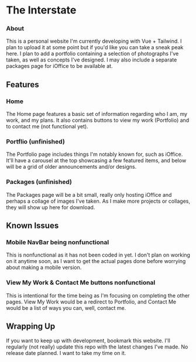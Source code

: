 # The Interstate

### About
This is a personal website I'm currently developing with Vue + Tailwind. I plan to upload it at some point but if you'd like you can take a sneak peak here. I plan to add a portfolio containing a selection of photographs I've taken, as well as concepts I've designed. I may also include a separate packages page for iOffice to be available at.

## Features
### Home
The Home page features a basic set of information regarding who I am, my work, and my plans. It also contains buttons to view my work (Portfolio) and to contact me (not functional yet).

### Portflio (unfinished)
The Portfolio page includes things I'm notably known for, such as iOffice. It'll have a carousel at the top showcasing a few featured items, and below will be a grid of older announcements and/or designs.

### Packages (unfinished)
The Packages page will be a bit small, really only hosting iOffice and perhaps a collage of images I've taken. As I make more projects or collages, they will show up here for download.

## Known Issues
### Mobile NavBar being nonfunctional
This is nonfunctional as it has not been coded in yet. I don't plan on working on it anytime soon, as I want to get the actual pages done before worrying about making a mobile version. 

### View My Work & Contact Me buttons nonfunctional
This is intentional for the time being as I'm focusing on completing the other pages. View My Work would be a redirect to Portfolio, and Contact Me would be a list of ways you can, well, contact me.

## Wrapping Up
If you want to keep up with development, bookmark this website. I'll regularly (not really) update this repo with the latest changes I've made. No release date planned. I want to take my time on it.